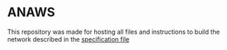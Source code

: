 # ANAWS

This repository was made for hosting all files and instructions to build the network described in the [specification file](https://github.com/unipi-fr/ANAWS/blob/main/doc/Project%20specifications%20(Group%204).pdf "Specification File")
